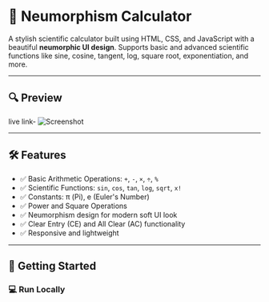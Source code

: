 # 🧮 Neumorphism Calculator

A stylish scientific calculator built using HTML, CSS, and JavaScript with a beautiful **neumorphic UI design**. Supports basic and advanced scientific functions like sine, cosine, tangent, log, square root, exponentiation, and more.

---

## 🔍 Preview

live link-
![Screenshot](screenshot.png) <!-- (Add a screenshot if available) -->

---

## 🛠️ Features

- ✅ Basic Arithmetic Operations: `+`, `-`, `×`, `÷`, `%`
- ✅ Scientific Functions: `sin`, `cos`, `tan`, `log`, `sqrt`, `x!`
- ✅ Constants: π (Pi), e (Euler's Number)
- ✅ Power and Square Operations
- ✅ Neumorphism design for modern soft UI look
- ✅ Clear Entry (CE) and All Clear (AC) functionality
- ✅ Responsive and lightweight

---

## 🚀 Getting Started

### 💻 Run Locally


